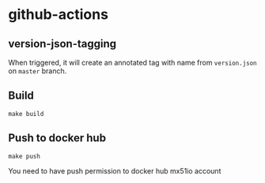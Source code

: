 # github-actions

## version-json-tagging
When triggered, it will create an annotated tag with name from `version.json` on `master` branch.

## Build
`make build`

## Push to docker hub
`make push`

You need to have push permission to docker hub mx51io account
